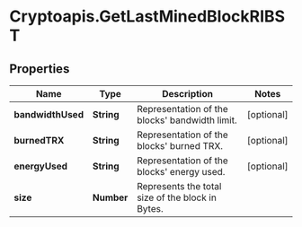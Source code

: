 # Cryptoapis.GetLastMinedBlockRIBST

## Properties

Name | Type | Description | Notes
------------ | ------------- | ------------- | -------------
**bandwidthUsed** | **String** | Representation of the blocks&#39; bandwidth limit. | [optional] 
**burnedTRX** | **String** | Representation of the blocks&#39; burned TRX. | [optional] 
**energyUsed** | **String** | Representation of the blocks&#39; energy used. | [optional] 
**size** | **Number** | Represents the total size of the block in Bytes. | 



